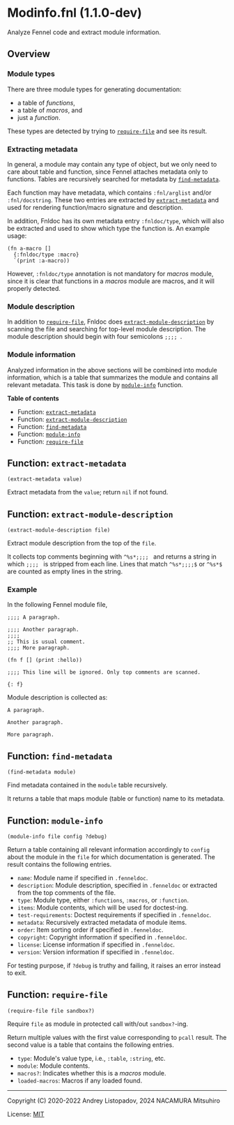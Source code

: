 # Modinfo.fnl (1.1.0-dev)

Analyze Fennel code and extract module information.

## Overview

### Module types

There are three module types for generating documentation:

- a table of *functions*,
- a table of *macros*, and
- just a *function*.

These types are detected by trying to [`require-file`](#function-require-file) and see its
result.

### Extracting metadata

In general, a module may contain any type of object, but we only
need to care about table and function, since Fennel attaches
metadata only to functions. Tables are recursively searched for
metadata by [`find-metadata`](#function-find-metadata).

Each function may have metadata, which contains `:fnl/arglist`
and/or `:fnl/docstring`. These two entries are extracted by
[`extract-metadata`](#function-extract-metadata) and used for rendering function/macro signature
and description.

In addition, Fnldoc has its own metadata entry `:fnldoc/type`,
which will also be extracted and used to show which type the
function is. An example usage:

```fennel
(fn a-macro []
  {:fnldoc/type :macro}
  `(print :a-macro))
```

However, `:fnldoc/type` annotation is not mandatory for *macros*
module, since it is clear that functions in a *macros* module are
macros, and it will properly detected.

### Module description

In addition to [`require-file`](#function-require-file), Fnldoc does
[`extract-module-description`](#function-extract-module-description) by scanning the file and searching
for top-level module description. The module description should
begin with four semicolons `;;;; `.

### Module information

Analyzed information in the above sections will be combined into
module information, which is a table that summarizes the module
and contains all relevant metadata. This task is done by
[`module-info`](#function-module-info) function.

**Table of contents**

- Function: [`extract-metadata`](#function-extract-metadata)
- Function: [`extract-module-description`](#function-extract-module-description)
- Function: [`find-metadata`](#function-find-metadata)
- Function: [`module-info`](#function-module-info)
- Function: [`require-file`](#function-require-file)

## Function: `extract-metadata`

```
(extract-metadata value)
```

Extract metadata from the `value`; return `nil` if not found.

## Function: `extract-module-description`

```
(extract-module-description file)
```

Extract module description from the top of the `file`.

It collects top comments beginning with `^%s*;;;; ` and returns a
string in which `;;;; ` is stripped from each line. Lines that match
`^%s*;;;;$` or `^%s*$` are counted as empty lines in the string.

### Example

In the following Fennel module file,

```fennel
;;;; A paragraph.

;;;; Another paragraph.
;;;;
;; This is usual comment.
;;;; More paragraph.

(fn f [] (print :hello))

;;;; This line will be ignored. Only top comments are scanned.

{: f}
```

Module description is collected as:

```
A paragraph.

Another paragraph.

More paragraph.
```

## Function: `find-metadata`

```
(find-metadata module)
```

Find metadata contained in the `module` table recursively.

It returns a table that maps module (table or function) name to
its metadata.

## Function: `module-info`

```
(module-info file config ?debug)
```

Return a table containing all relevant information accordingly
to `config` about the module in the `file` for which documentation is
generated. The result contains the following entries.

- `name`: Module name if specified in `.fenneldoc`.
- `description`: Module description, specified in `.fenneldoc` or
  extracted from the top comments of the file.
- `type`: Module type, either `:functions`, `:macros`, or `:function`.
- `items`: Module contents, which will be used for doctest-ing.
- `test-requirements`: Doctest requirements if specified in `.fenneldoc`.
- `metadata`: Recursively extracted metadata of module items.
- `order`: Item sorting order if specified in `.fenneldoc`.
- `copyright`: Copyright information if specified in `.fenneldoc`.
- `license`: License information if specified in `.fenneldoc`.
- `version`: Version information if specified in `.fenneldoc`.

For testing purpose, if `?debug` is truthy and failing, it raises an error
instead to exit.

## Function: `require-file`

```
(require-file file sandbox?)
```

Require `file` as module in protected call with/out `sandbox?`-ing.

Return multiple values with the first value corresponding to `pcall`
result. The second value is a table that contains the following
entries.

- `type`: Module's value type, i.e., `:table`, `:string`, etc.
- `module`: Module contents.
- `macros?`: Indicates whether this is a *macros* module.
- `loaded-macros`: Macros if any loaded found.

---

Copyright (C) 2020-2022 Andrey Listopadov, 2024 NACAMURA Mitsuhiro

License: [MIT](https://git.sr.ht/~m15a/fnldoc/tree/main/item/LICENSE)

<!-- Generated with Fnldoc 1.1.0-dev
     https://sr.ht/~m15a/fnldoc/ -->
